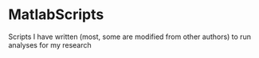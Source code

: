 # MatlabScripts
Scripts I have written (most, some are modified from other authors) to run analyses for my research
